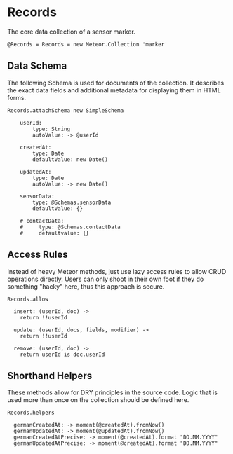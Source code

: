 # Records
The core data collection of a sensor marker.

    @Records = Records = new Meteor.Collection 'marker'

## Data Schema

The following Schema is used for documents of the collection. It describes the exact data fields and
additional metadata for displaying them in HTML forms.

    Records.attachSchema new SimpleSchema

        userId:
            type: String
            autoValue: -> @userId

        createdAt:
            type: Date
            defaultValue: new Date()

        updatedAt:
            type: Date
            autoValue: -> new Date()

        sensorData:
            type: @Schemas.sensorData
            defaultValue: {}

        # contactData:
        #     type: @Schemas.contactData
        #     defaultvalue: {}

## Access Rules
Instead of heavy Meteor methods, just use lazy access rules to allow CRUD
operations directly. Users can only shoot in their own foot if they do
something "hacky" here, thus this approach is secure.

    Records.allow

      insert: (userId, doc) ->
        return !!userId

      update: (userId, docs, fields, modifier) ->
        return !!userId

      remove: (userId, doc) ->
        return userId is doc.userId

## Shorthand Helpers
These methods allow for DRY principles in the source code. Logic that is used
more than once on the collection should be defined here.

    Records.helpers

      germanCreatedAt: -> moment(@createdAt).fromNow()
      germanUpdatedAt: -> moment(@updatedAt).fromNow()
      germanCreatedAtPrecise: -> moment(@createdAt).format "DD.MM.YYYY"
      germanUpdatedAtPrecise: -> moment(@createdAt).format "DD.MM.YYYY"
